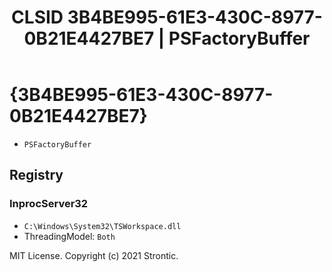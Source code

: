 ﻿---
title: "CLSID 3B4BE995-61E3-430C-8977-0B21E4427BE7 | PSFactoryBuffer"
excerpt: What is COM-Object CLSID 3B4BE995-61E3-430C-8977-0B21E4427BE7?
---

# {3B4BE995-61E3-430C-8977-0B21E4427BE7}

* `PSFactoryBuffer`

## Registry


### InprocServer32

* `C:\Windows\System32\TSWorkspace.dll`
* ThreadingModel: `Both`

MIT License. Copyright (c) 2021 Strontic.


